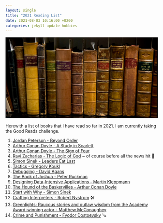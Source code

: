 ```yaml
---
layout: single
title: "2021 Reading List"
date: 2021-08-03 10:16:00 +0200
categories: jekyll update hobbies
---
```


![2021 Reading List](/images/books.png)

Herewith a list of books that I have read so far in 2021. I am currently taking the Good Reads challenge.

1. [Jordan Peterson - Beyond Order](https://www.amazon.com/Beyond-Order-More-Rules-Life/dp/0593084640/ref=sr_1_1?dchild=1&keywords=beyond+order&qid=1627978645&sr=8-1)
2. [Arthur Conan Doyle - A Study in Scarlett](https://www.amazon.com/Study-Scarlet-Dover-Thrift-Editions/dp/0486431665/ref=sr_1_7?crid=TU47GTLS3O7W&dchild=1&keywords=a+study+in+scarlet&qid=1627979458&sprefix=a+study+in+scar%2Caps%2C410&sr=8-7)
3. [Arthur Conan Doyle - The Sign of Four](https://www.amazon.com/Study-Scarlet-Dover-Thrift-Editions/dp/0486431665/ref=sr_1_7?crid=TU47GTLS3O7W&dchild=1&keywords=a+study+in+scarlet&qid=1627979458&sprefix=a+study+in+scar%2Caps%2C410&sr=8-7)
4. [Ravi Zacharias - The Logic of God]() ~ of course before all the news hit 🤮
5. [Simon Sinek - Leaders Eat Last](https://www.amazon.com/Leaders-Eat-Last-Together-Others/dp/1591848016/ref=sr_1_1?dchild=1&keywords=leaders+eat+last&qid=1627979588&sr=8-1)
6. [Tactics - Gregory Koukl](https://www.amazon.com/Tactics-10th-Anniversary-Discussing-Convictions/dp/0310101468/ref=sr_1_1?dchild=1&keywords=tactics&qid=1627979602&sr=8-1)
7. [Debugging - David Agans](https://www.amazon.com/Debugging-Indispensable-Software-Hardware-Problems/dp/0814474578/ref=sr_1_1?dchild=1&keywords=debugging&qid=1627979617&sr=8-1)
8. [The Book of Joshua - Peter Ruckman](https://www.amazon.com/Joshua-Commentary-Bible-Believers-ebook/dp/B00L2O0W74/ref=sr_1_3?dchild=1&keywords=the+book+of+joshua+ruckman&qid=1627979640&sr=8-3)
9. [Designing Data-Intensive Applications - Martin Kleppmann](https://www.amazon.com/Designing-Data-Intensive-Applications-Reliable-Maintainable/dp/1449373321/ref=sr_1_1?crid=27FZMRJ6YFQ3I&dchild=1&keywords=designing+data-intensive+applications&qid=1628144673&sprefix=designing+data%2Caps%2C394&sr=8-1)
10. [The Hound of the Baskervilles - Arthur Conan Doyle](https://www.amazon.com/Hound-Baskervilles-Wisehouse-Classics/dp/9176376567/ref=sr_1_8?crid=2V1H4CHNB2FVG&dchild=1&keywords=the+hound+of+the+baskervilles&qid=1628144715&sprefix=the+hound+%2Caps%2C375&sr=8-8)
11. [Start with Why - Simon Sinek](https://www.amazon.com/Start-Why-Leaders-Inspire-Everyone/dp/1591846447/ref=sr_1_1?dchild=1&keywords=start+with+why&qid=1630919349&sr=8-1)
12. [Crafting Interpreters - Robert Nystrom](https://craftinginterpreters.com/) 🛠
13. [Greenlights: Raucous stories and outlaw wisdom from the Academy Award-winning actor - Matthew McConaughey](https://www.amazon.com/Greenlights-Matthew-McConaughey/dp/0593139135/ref=sr_1_1?crid=NA1MIWV1K48Y&dchild=1&keywords=greenlights+matthew+mcconaughey+book&qid=1632213425&sprefix=greenlights%2Caps%2C363&sr=8-1)
14. [Crime and Punishment - Fyodor Dostoevsky](https://www.amazon.com/Crime-Punishment-Fyodor-Dostoyevsky/dp/0486415872) 🪚
